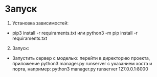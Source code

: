 **Запуск**
=====================
1. Установка зависимостей:
* pip3 install -r requiraments.txt или python3 -m pip install -r requiraments.txt
2. Запуск:
* Запустить сервер с моделью: перейти в директорию проекта,
  приложение python3 manager.py runserver с указанием хоста и порта,
  например:  python3 manager.py runserver 127.0.0.1:8000